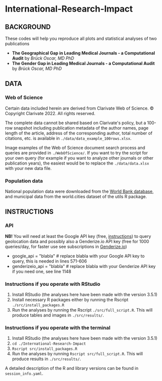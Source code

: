 # International-Research-Impact

## BACKGROUND
These codes will help you reproduce all plots and statistical analyses of two publications  
- **The Geographical Gap in Leading Medical Journals - a Computational Audit** by *Brück Oscar, MD PhD*  
- **The Gender Gap in Leading Medical Journals - a Computational Audit** by *Brück Oscar, MD PhD*  


## DATA
### Web of Science
Certain data included herein are derived from Clarivate Web of Science. © Copyright Clarivate 2022. All rights reserved.  

The complete data cannot be shared based on Clarivate's policy, but a 100-row snapshot including publication metadata of the author names, page length of the article, address of the corresponding author, total number of citations, etc. is available in `./data/data_example_100rows.xlsx`.  

Image examples of the Web of Science document search process and queries are provided in `./WebOfScience/`. If you want to try the script for your own query (for example if you want to analyze other journals or other publication years), the easiest would be to replace the `./data/data.xlsx` with your new data file.

### Population data
National population data were downloaded from the [World Bank database](https://data.worldbank.org/indicator/SP.POP.TOTL), and municipal data from the world.cities dataset of the utils R package.


## INSTRUCTIONS

### API
**NB!** You will need at least the Google API key (free, [instructions](https://developers.google.com/maps/documentation/places/web-service/cloud-setup)) to query geolocation data and possibly also a Genderize.io API key (free for 1000 queries/day, for faster use see subscriptions in [Genderize.io](https://store.genderize.io/usage))
- google_api = "blabla"              # replace blabla with your Google API key to query, this is needed in lines 571-606  
- genderizeio_api = "blabla"         # replace blabla with your Genderize API key if you need one, see line 1148

### Instructions if you operate with RStudio
1. Install RStudio (the analyses here have been made with the version 3.5.1)
2. Install necessary R packages either by running the Rscript `./src/install_packages.R`
3. Run the analyses by running the Rscript `./src/full_script.R`. This will produce tables and images in `./src/results/`.

### Instructions if you operate with the terminal
1. Install RStudio (the analyses here have been made with the version 3.5.1)
2. `cd ./International-Research-Impact`
3. `Rscript src/install_packages.R`
4. Run the analyses by running `Rscript src/full_script.R`. This will produce results in `./src/results/`.


A detailed description of  the R and library versions can be found in `session_info.yaml`.
